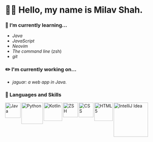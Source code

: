 # 🧑‍💻 Hello, my name is Milav Shah.

### 🔭 I’m currently learning...
  - _Java_     
  - _JavaScript_        
  - _Neovim_
  - _The command line_ (zsh)   
  - _git_


### ✏️  I'm currently working on...
- _jaguar: a web app in Java._


### 📕 Languages and Skills

[<img align="left" alt="Java" width="50px" src="https://img.shields.io/badge/-Java-orange" />](https://github.com/shahmilav/jaguar)
[<img align="left" alt="Python" width="70px" src="https://img.shields.io/badge/-Python-green" />](https://www.github.com/shahmilav/pi-thon-calc)
[<img align="left" alt="Kotlin" width="60px" src="https://img.shields.io/badge/-Kotlin-blueviolet" />](https://kotlinlang.org)
[<img align="left" alt="ZSH" width="48px" src="https://img.shields.io/badge/-ZSH-brightgreen" />](https://www.github.com/shahmilav/dotfiles)
[<img align="left" alt="CSS" width="48px" src="https://img.shields.io/badge/-CSS-blue" />](https://github.com/shahmilav/startpage)
[<img align="left" alt="HTML5" width="60px" src="https://img.shields.io/badge/-HTML-red" />](https://github.com/shahmilav/startpage)
[<img align="left" alt="IntelliJ Idea" width="112px" src="https://img.shields.io/badge/-IntelliJ%20IDEA-blue" />](https://www.jetbrains.com/idea/)

<!---
shahmilav/shahmilav is a ✨ special ✨ repository because its `README.md` (this file) appears on your GitHub profile.
You can click the Preview link to take a look at your changes.
--->
